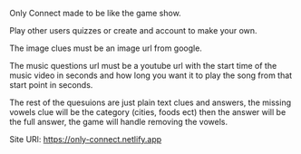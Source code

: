 Only Connect made to be like the game show.

Play other users quizzes or create and account to make your own.

The image clues must be an image url from google.

The music questions url must be a youtube url with the start time of the music video in seconds and how long you want it to play the song from that start point in seconds.

The rest of the quesuions are just plain text clues and answers, the missing vowels clue will be the category (cities, foods ect) then the answer will be the full answer, the game will handle removing the vowels.

Site URl: https://only-connect.netlify.app
